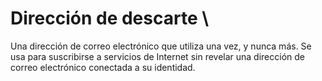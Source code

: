 [Title]: # (Dirección desechable)
[Order]: # (121)

# Dirección de descarte \

Una dirección de correo electrónico que utiliza una vez, y nunca más. Se usa para suscribirse a servicios de Internet sin revelar una dirección de correo electrónico conectada a su identidad.